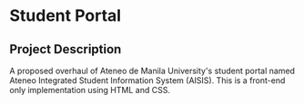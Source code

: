 # Student Portal

## Project Description
A proposed overhaul of Ateneo de Manila University's student portal named Ateneo Integrated Student Information System (AISIS). This is a front-end only implementation using HTML and CSS.

